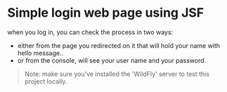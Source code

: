 # Simple login web page using JSF


when you log in, you can check the process in two ways:
*  either from the page you redirected on it that will hold your name with hello message..
*  or from the console, will see your user name and your password.

>Note: make sure you've installed the 'WildFly' server to test this project locally.
